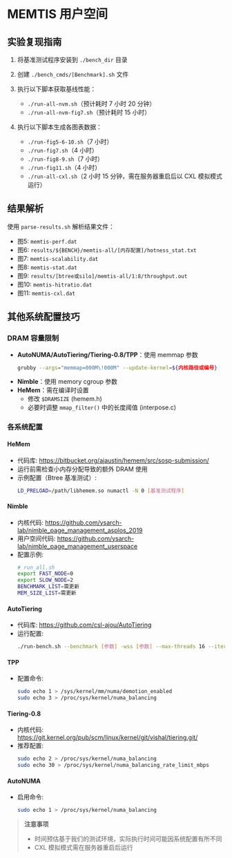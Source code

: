 
# MEMTIS 用户空间

## 实验复现指南

1) 将基准测试程序安装到 `./bench_dir` 目录

2) 创建 `./bench_cmds/[Benchmark].sh` 文件

3) 执行以下脚本获取基线性能：
   - `./run-all-nvm.sh`（预计耗时 7 小时 20 分钟）
   - `./run-all-nvm-fig7.sh`（预计耗时 15 小时）

4) 执行以下脚本生成各图表数据：
   - `./run-fig5-6-10.sh`（7 小时）
   - `./run-fig7.sh`（4 小时）
   - `./run-fig8-9.sh`（7 小时）
   - `./run-fig11.sh`（4 小时）
   - `./run-all-cxl.sh`（2 小时 15 分钟，需在服务器重启后以 CXL 模拟模式运行）

## 结果解析
使用 `parse-results.sh` 解析结果文件：
- 图5: `memtis-perf.dat`
- 图6: `results/${BENCH}/memtis-all/[内存配置]/hotness_stat.txt`
- 图7: `memtis-scalability.dat`
- 图8: `memtis-stat.dat`
- 图9: `results/[btree或silo]/memtis-all/1:8/throughput.out`
- 图10: `memtis-hitratio.dat`
- 图11: `memtis-cxl.dat`

## 其他系统配置技巧

### DRAM 容量限制
* **AutoNUMA/AutoTiering/Tiering-0.8/TPP**：使用 memmap 参数
  ```bash
  grubby --args="memmap=000M\!000M" --update-kernel=${内核路径或编号}
  ```
* **Nimble**：使用 memory cgroup 参数
* **HeMem**：需在编译时设置
  - 修改 `$DRAMSIZE` (hemem.h)
  - 必要时调整 `mmap_filter()` 中的长度阈值 (interpose.c)

### 各系统配置

#### HeMem
* 代码库: <https://bitbucket.org/ajaustin/hemem/src/sosp-submission/>
* 运行前需检查小内存分配导致的额外 DRAM 使用
* 示例配置（Btree 基准测试）:
  ```bash
  LD_PRELOAD=/path/libhemem.so numactl -N 0 [基准测试程序]
  ```

#### Nimble
* 内核代码: <https://github.com/ysarch-lab/nimble_page_management_asplos_2019>
* 用户空间代码: <https://github.com/ysarch-lab/nimble_page_management_userspace>
* 配置示例:
  ```bash
  # run_all.sh
  export FAST_NODE=0
  export SLOW_NODE=2
  BENCHMARK_LIST=需更新
  MEM_SIZE_LIST=需更新
  ```

#### AutoTiering
* 代码库: <https://github.com/csl-ajou/AutoTiering>
* 运行配置:
  ```bash
  ./run-bench.sh --benchmark [参数] -wss [参数] --max-threads 16 --iter 3 --socket 0
  ```

#### TPP
* 配置命令:
  ```bash
  sudo echo 1 > /sys/kernel/mm/numa/demotion_enabled
  sudo echo 3 > /proc/sys/kernel/numa_balancing
  ```

#### Tiering-0.8
* 内核代码: <https://git.kernel.org/pub/scm/linux/kernel/git/vishal/tiering.git/>
* 推荐配置:
  ```bash
  sudo echo 2 > /proc/sys/kernel/numa_balancing
  sudo echo 30 > /proc/sys/kernel/numa_balancing_rate_limit_mbps
  ```

#### AutoNUMA
* 启用命令:
  ```bash
  sudo echo 1 > /proc/sys/kernel/numa_balancing
  ```

> **注意事项**
> - 时间预估基于我们的测试环境，实际执行时间可能因系统配置有所不同
> - CXL 模拟模式需在服务器重启后运行